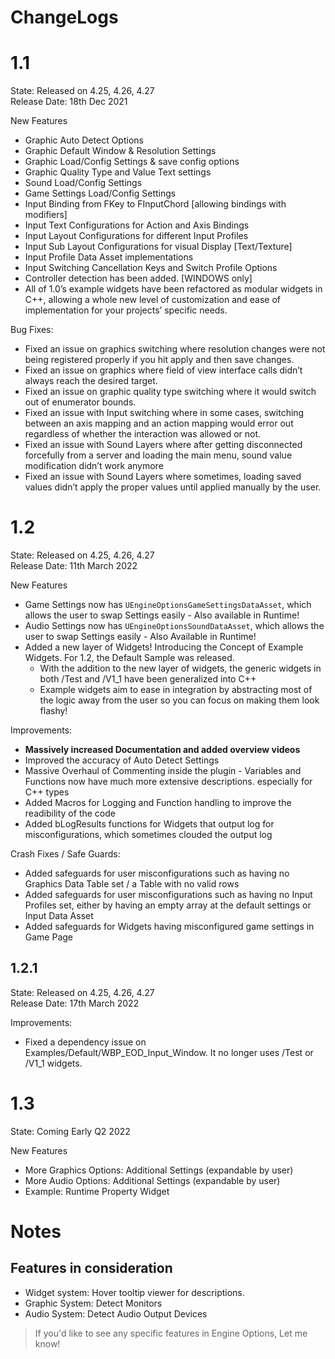 # ChangeLogs

# 1.1 

State: Released on 4.25, 4.26, 4.27  
Release Date: 18th Dec 2021  

New Features  

- Graphic Auto Detect Options
- Graphic Default Window & Resolution Settings
- Graphic Load/Config Settings & save config options
- Graphic Quality Type and Value Text settings 
- Sound Load/Config Settings
- Game Settings Load/Config Settings
- Input Binding from FKey to FInputChord [allowing bindings with modifiers]
- Input Text Configurations for Action and Axis Bindings
- Input Layout Configurations for different Input Profiles
- Input Sub Layout Configurations for visual Display [Text/Texture]
- Input Profile Data Asset implementations
- Input Switching Cancellation Keys and Switch Profile Options
- Controller detection has been added. [WINDOWS only]
- All of 1.0’s example widgets have been refactored as modular widgets in C++, allowing a whole new level of customization and ease of implementation for your projects’ specific needs. 

Bug Fixes:
- Fixed an issue on graphics switching where resolution changes were not being registered properly if you hit apply and then save changes. 
- Fixed an issue on graphics where field of view interface calls didn’t always reach the desired target.
- Fixed an issue on graphic quality type switching where it would switch out of enumerator bounds.
- Fixed an issue with Input switching where in some cases, switching between an axis mapping and an action mapping would error out regardless of whether the interaction was allowed or not. 
- Fixed an issue with Sound Layers where after getting disconnected forcefully from a server and loading the main menu, sound value modification didn’t work anymore
- Fixed an issue with Sound Layers where sometimes, loading saved values didn’t apply the proper values until applied manually by the user.

# 1.2

State: Released on 4.25, 4.26, 4.27  
Release Date: 11th March 2022

New Features  

- Game Settings now has `UEngineOptionsGameSettingsDataAsset`, which allows the user to swap Settings easily - Also available in Runtime!  
- Audio Settings now has `UEngineOptionsSoundDataAsset`, which allows the user to swap Settings easily - Also Available in Runtime!  
- Added a new layer of Widgets! Introducing the Concept of Example Widgets. For 1.2, the Default Sample was released.  
  - With the addition to the new layer of widgets, the generic widgets in both /Test and /V1_1 have been generalized into C++  
  - Example widgets aim to ease in integration by abstracting most of the logic away from the user so you can focus on making them look flashy!  


Improvements:  

- **Massively increased Documentation and added overview videos**  
- Improved the accuracy of Auto Detect Settings  
- Massive Overhaul of Commenting inside the plugin - Variables and Functions now have much more extensive descriptions. especially for C++ types  
- Added Macros for Logging and Function handling to improve the readibility of the code  
- Added bLogResults functions for Widgets that output log for misconfigurations, which sometimes clouded the output log  

Crash Fixes / Safe Guards:   

- Added safeguards for user misconfigurations such as having no Graphics Data Table set / a Table with no valid rows  
- Added safeguards for user misconfigurations such as having no Input Profiles set, either by having an empty array at the default settings or Input Data Asset  
- Added safeguards for Widgets having misconfigured game settings in Game Page  


## 1.2.1 

State: Released on 4.25, 4.26, 4.27  
Release Date: 17th March 2022  

Improvements:  

- Fixed a dependency issue on Examples/Default/WBP_EOD_Input_Window. It no longer uses /Test or /V1_1 widgets. 


# 1.3  

State: Coming Early Q2 2022  

New Features  

- More Graphics Options: Additional Settings (expandable by user)  
- More Audio Options: Additional Settings (expandable by user)  
- Example: Runtime Property Widget 

# Notes

## Features in consideration  

- Widget system: Hover tooltip viewer for descriptions.  
- Graphic System: Detect Monitors  
- Audio System: Detect Audio Output Devices  
> If you'd like to see any specific features in Engine Options, Let me know!  
